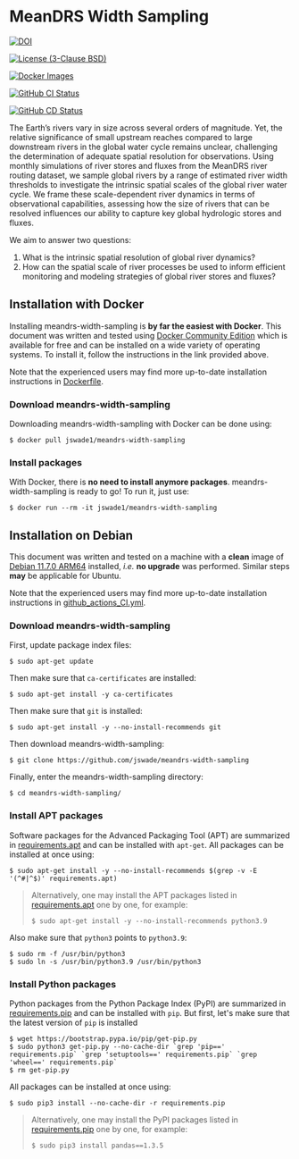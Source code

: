 # MeanDRS Width Sampling
[![DOI](https://zenodo.org/badge/DOI/10.5281/zenodo.13381368.svg)](https://doi.org/10.5281/zenodo.1338168)

[![License (3-Clause BSD)](https://img.shields.io/badge/license-BSD%203--Clause-yellow.svg)](https://github.com/jswade/meandrs-width-sampling/blob/main/LICENSE)

[![Docker Images](https://img.shields.io/badge/docker-images-blue?logo=docker)](https://hub.docker.com/r/jswade1/meandrs-width-sampling/tags)

[![GitHub CI Status](https://github.com/jswade/meandrs-width-sampling/actions/workflows/github_actions_CI.yml/badge.svg)](https://github.com/jswade/meandrs-width-sampling/actions/workflows/github_actions_CI.yml)

[![GitHub CD Status](https://github.com/jswade/meandrs-width-sampling/actions/workflows/github_actions_CD.yml/badge.svg)](https://github.com/jswade/meandrs-width-sampling/actions/workflows/github_actions_CD.yml)

The Earth’s rivers vary in size across several orders of magnitude. Yet, the 
relative significance of small upstream reaches compared to large downstream 
rivers in the global water cycle remains unclear, challenging the determination 
of adequate spatial resolution for observations. Using monthly simulations of 
river stores and fluxes from the MeanDRS river routing dataset, we sample 
global rivers by a range of estimated river width thresholds to investigate the
intrinsic spatial scales of the global river water cycle. We frame these 
scale-dependent river dynamics in terms of observational capabilities, 
assessing how the size of rivers that can be resolved influences our ability to
capture key global hydrologic stores and fluxes. 
 
We aim to answer two questions:
1.    What is the intrinsic spatial resolution of global river dynamics?
2.    How can the spatial scale of river processes be used to inform efficient 
monitoring and modeling strategies of global river stores and fluxes? 


## Installation with Docker
Installing meandrs-width-sampling is **by far the easiest with Docker**. This 
document was written and tested using
[Docker Community Edition](https://www.docker.com/community-edition#/download)
which is available for free and can be installed on a wide variety of operating
systems. To install it, follow the instructions in the link provided above.

Note that the experienced users may find more up-to-date installation
instructions in
[Dockerfile](https://github.com/jswade/meandrs-width-sampling/blob/main/Dockerfile).

### Download meandrs-width-sampling
Downloading meandrs-width-sampling with Docker can be done using:

```
$ docker pull jswade1/meandrs-width-sampling
```

### Install packages
With Docker, there is **no need to install anymore packages**.
meandrs-width-sampling is ready to go! To run it, just use:

```
$ docker run --rm -it jswade1/meandrs-width-sampling
```

## Installation on Debian
This document was written and tested on a machine with a **clean** image of 
[Debian 11.7.0 ARM64](https://cdimage.debian.org/cdimage/archive/11.7.0/arm64/iso-cd/debian-11.7.0-arm64-netinst.iso)
installed, *i.e.* **no upgrade** was performed. 
Similar steps **may** be applicable for Ubuntu.

Note that the experienced users may find more up-to-date installation 
instructions in
[github\_actions\_CI.yml](https://github.com/jswade/meandrs-width-sampling/blob/main/.github/workflows/github_actions_CI.yml).

### Download meandrs-width-sampling
First, update package index files: 

```
$ sudo apt-get update
```

Then make sure that `ca-certificates` are installed: 

```
$ sudo apt-get install -y ca-certificates
```

Then make sure that `git` is installed: 

```
$ sudo apt-get install -y --no-install-recommends git
```

Then download meandrs-width-sampling:

```
$ git clone https://github.com/jswade/meandrs-width-sampling
```

Finally, enter the meandrs-width-sampling directory:

```
$ cd meandrs-width-sampling/
```

### Install APT packages
Software packages for the Advanced Packaging Tool (APT) are summarized in 
[requirements.apt](https://github.com/jswade/meandrs-width-sampling/blob/main/requirements.apt)
and can be installed with `apt-get`. All packages can be installed at once using:

```
$ sudo apt-get install -y --no-install-recommends $(grep -v -E '(^#|^$)' requirements.apt)
```

> Alternatively, one may install the APT packages listed in 
> [requirements.apt](https://github.com/jswade/meandrs-width-sampling/blob/main/requirements.apt)
> one by one, for example:
>
> ```
> $ sudo apt-get install -y --no-install-recommends python3.9
>```

Also make sure that `python3` points to `python3.9`:

```
$ sudo rm -f /usr/bin/python3
$ sudo ln -s /usr/bin/python3.9 /usr/bin/python3
```

### Install Python packages
Python packages from the Python Package Index (PyPI) are summarized in
[requirements.pip](https://github.com/jswade/meandrs-width-sampling/blob/main/requirements.pip)
and can be installed with `pip`. But first, let's make sure that the latest
version of `pip` is installed

```
$ wget https://bootstrap.pypa.io/pip/get-pip.py
$ sudo python3 get-pip.py --no-cache-dir `grep 'pip==' requirements.pip` `grep 'setuptools==' requirements.pip` `grep 'wheel==' requirements.pip`
$ rm get-pip.py
```

All packages can be installed at once using:

```
$ sudo pip3 install --no-cache-dir -r requirements.pip
```

> Alternatively, one may install the PyPI packages listed in 
> [requirements.pip](https://github.com/jswade/meandrs-width-sampling/blob/main/requirements.pip)
> one by one, for example:
>
> ```
> $ sudo pip3 install pandas==1.3.5
> ```
